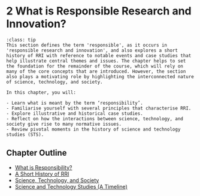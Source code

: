 # 2 What is Responsible Research and Innovation?

```{admonition} Summary
:class: tip
This section defines the term 'responsible', as it occurs in 'responsible research and innovation', and also explores a short history of RRI with reference to notable events and case studies that help illustrate central themes and issues. The chapter helps to set the foundation for the remainder of the course, which will rely on many of the core concepts that are introduced. However, the section also plays a motivating role by highlighting the interconnected nature of science, technology, and society.
```

```{admonition} Learning Objectives
In this chapter, you will:

- Learn what is meant by the term ‘responsibility’.
- Familiarise yourself with several principles that characterise RRI.
- Explore illustrative and historical case studies.
- Reflect on how the interactions between science, technology, and society give rise to many normative issues.
- Review pivotal moments in the history of science and technology studies (STS).
```

## Chapter Outline

- [What is Responsibility?](responsibility.md)
- [A Short History of RRI](history.md)
- [Science, Technology, and Society](sts.md)
- [Science and Technology Studies (A Timeline)](timeline.md)
